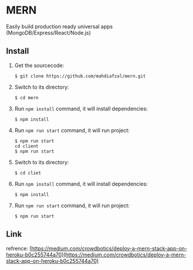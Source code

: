# MERN

Easily build production ready universal apps (MongoDB/Express/React/Node.js)

## Install

1. Get the sourcecode:
    ```
    $ git clone https://github.com/mahdiafzal/mern.git
    ```

2. Switch to its directory:
    ```
    $ cd mern
    ```

3. Run `npm install` command, it will install dependencies:
    ```
    $ npm install
    ```

4. Run `npm run start` command, it will run project:
    ```
    $ npm run start
    cd client
    $ npm run start
    ```

5. Switch to its directory:
    ```
    $ cd cliet
    ```

6. Run `npm install` command, it will install dependencies:
    ```
    $ npm install
    ```

7. Run `npm run start` command, it will run project:
    ```
    $ npm run start
    ```

## Link
refrence: [https://medium.com/crowdbotics/deploy-a-mern-stack-app-on-heroku-b0c255744a70](https://medium.com/crowdbotics/deploy-a-mern-stack-app-on-heroku-b0c255744a70)